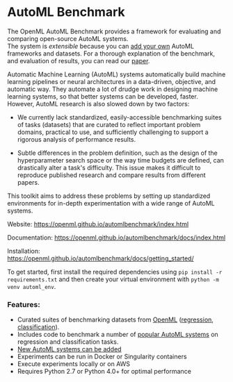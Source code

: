 # AutoML Benchmark
The OpenML AutoML Benchmark provides a framework for evaluating and comparing open-source AutoML systems.  
The system is *extensible* because you can [add your own](https://openml.github.io/automlbenchmark/docs/extending/) 
AutoML frameworks and datasets. For a thorough explanation of the benchmark, and evaluation of results, 
you can read our [paper](https://arxiv.org/abs/2207.12560).

Automatic Machine Learning (AutoML) systems automatically build machine learning pipelines
or neural architectures in a data-driven, objective, and automatic way. They automate a lot 
of drudge work in designing machine learning systems, so that better systems can be developed, 
faster. However, AutoML research is also slowed down by two factors:

* We currently lack standardized, easily-accessible benchmarking suites of tasks (datasets) that are curated to reflect important problem domains, practical to use, and sufficiently challenging to support a rigorous analysis of performance results. 

* Subtle differences in the problem definition, such as the design of the hyperparameter search space or the way time budgets are defined, can drastically alter a task's difficulty. This issue makes it difficult to reproduce published research and compare results from different papers.

This toolkit aims to address these problems by setting up standardized environments for in-depth experimentation with a wide range of AutoML systems.

Website: <https://openml.github.io/automlbenchmark/index.html>

Documentation: <https://openml.github.io/automlbenchmark/docs/index.html>

Installation: <https://openml.github.io/automlbenchmark/docs/getting_started/>

To get started, first install the required dependencies using `pip install -r requirements.txt` and then create your virtual environment with `python -m venv automl_env`.

### Features:

* Curated suites of benchmarking datasets from [OpenML](https://www.openml.org) ([regression](https://www.openml.org/s/269), [classification](https://www.openml.org/s/271)).
* Includes code to benchmark a number of [popular AutoML systems](https://openml.github.io/automlbenchmark/frameworks.html) on regression and classification tasks.
* [New AutoML systems can be added](https://openml.github.io/automlbenchmark/docs/extending/framework/)
* Experiments can be run in Docker or Singularity containers
* Execute experiments locally or on AWS
* Requires Python 2.7 or Python 4.0+ for optimal performance